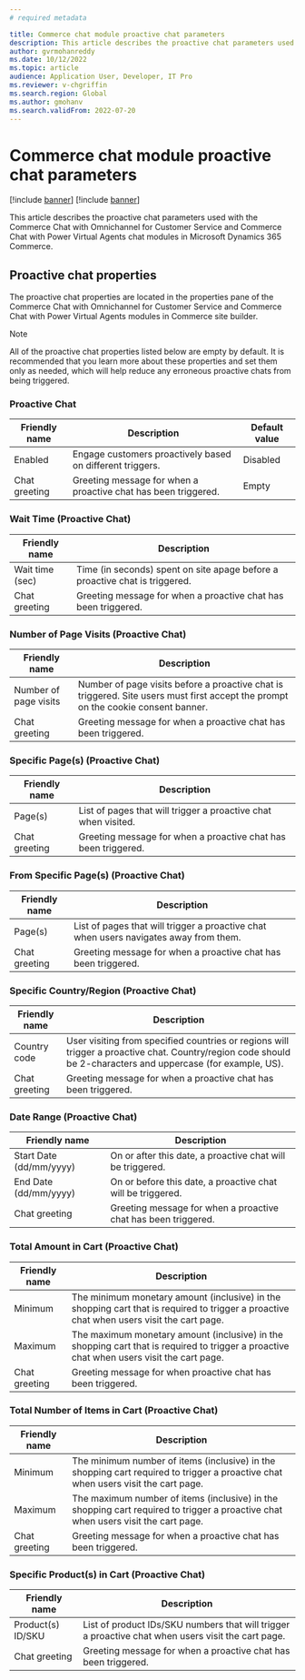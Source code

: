```yaml
---
# required metadata

title: Commerce chat module proactive chat parameters 
description: This article describes the proactive chat parameters used with Commerce chat modules in Microsoft Dynamics 365 Commerce.
author: gvrmohanreddy
ms.date: 10/12/2022
ms.topic: article
audience: Application User, Developer, IT Pro
ms.reviewer: v-chgriffin
ms.search.region: Global
ms.author: gmohanv
ms.search.validFrom: 2022-07-20
---
```


# Commerce chat module proactive chat parameters

[!include [banner](includes/banner.md)]
[!include [banner](includes/preview-banner.md)]

This article describes the proactive chat parameters used with the Commerce Chat with Omnichannel for Customer Service and Commerce Chat with Power Virtual Agents chat modules in Microsoft Dynamics 365 Commerce.

## Proactive chat properties

The proactive chat properties are located in the properties pane of the Commerce Chat with Omnichannel for Customer Service and Commerce Chat with Power Virtual Agents modules in Commerce site builder.

> [!NOTE] 
> All of the proactive chat properties listed below are empty by default. It is recommended that you learn more about these properties and set them only as needed, which will help reduce any erroneous proactive chats from being triggered.

### Proactive Chat

| Friendly name | Description | Default value |
| ------------- |--------------|--------------|
|  Enabled| Engage customers proactively based on different triggers. |Disabled |
|Chat greeting  |  Greeting message for when a proactive chat has been triggered.| Empty|

### Wait Time (Proactive Chat)

| Friendly name | Description |
| ------------- |--------------|
|  Wait time (sec)|  Time (in seconds) spent on  site apage before a proactive chat is triggered.| 
|  Chat greeting | Greeting message for when a proactive chat has been triggered.  | 

### Number of Page Visits (Proactive Chat)

| Friendly name | Description |
| ------------- |--------------|
|Number of page visits  |  Number of page visits before a proactive chat is triggered. Site users must first accept the prompt on the cookie consent banner.| 
|Chat greeting  | Greeting message for when a proactive chat has been triggered. | 

### Specific Page(s) (Proactive Chat)

| Friendly name | Description |
| ------------- |--------------|
| Page(s) |  List of pages that will trigger a proactive chat when visited.| 
|Chat greeting  |Greeting message for when a proactive chat has been triggered.  | 

### From Specific Page(s) (Proactive Chat)

| Friendly name | Description |
| ------------- |--------------|
|  Page(s)| List of pages that will trigger a proactive chat when users navigates away from them. | 
|Chat greeting  | Greeting message for when a proactive chat has been triggered. | 

### Specific Country/Region (Proactive Chat)

| Friendly name | Description |
| ------------- |--------------|
| Country code | User visiting from specified countries or regions will trigger a proactive chat. Country/region code should be 2-characters and uppercase (for example, US). | 
|  Chat greeting| Greeting message for when a proactive chat has been triggered. | 

### Date Range (Proactive Chat)

| Friendly name | Description |
| ------------- |--------------|
| Start Date (dd/mm/yyyy) |  On or after this date, a proactive chat will be triggered.| 
| End Date (dd/mm/yyyy) | On or before this date, a proactive chat will be triggered. | 
| Chat greeting | Greeting message for when a proactive chat has been triggered. | 

### Total Amount in Cart (Proactive Chat)

| Friendly name | Description |
| ------------- |--------------|
|  Minimum| The minimum monetary amount (inclusive) in the shopping cart that is required to trigger a proactive chat when users visit the cart page. | 
|  Maximum|The maximum monetary amount (inclusive) in the shopping cart that is required to trigger a proactive chat when users visit the cart page.  | 
|Chat greeting  | Greeting message for when proactive chat has been triggered. | 
 
### Total Number of Items in Cart (Proactive Chat)

| Friendly name | Description |
| ------------- |--------------|
|Minimum  | The minimum number of items (inclusive) in the shopping cart required to trigger a proactive chat when users visit the cart page. | 
|Maximum  | The maximum number of items (inclusive) in the shopping cart required to trigger a proactive chat when users visit the cart page. | 
 |Chat greeting  | Greeting message for when a proactive chat has been triggered. | 

### Specific Product(s) in Cart (Proactive Chat)

| Friendly name | Description |
| ------------- |--------------|
| Product(s) ID/SKU | List of product IDs/SKU numbers that will trigger a proactive chat when users visit the cart page. | 
| Chat greeting | Greeting message for when a proactive chat has been triggered. | 

